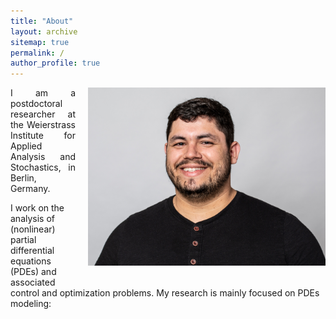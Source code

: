 ```yaml
---
title: "About"
layout: archive
sitemap: true
permalink: /
author_profile: true
---
```



<img src="/assets/photo_black.jpg" width="380px" alt="Marcelo Bongarti" align="right" style="display:block;margin-bottom:20px;margin-left:auto;margin-right:auto;padding-left: 20px;padding-right: 0px;" z-index="1" />
<p style="text-align: justify">
I am a postdoctoral researcher at the Weierstrass Institute for Applied Analysis and Stochastics, in Berlin, Germany.
</p>
I work on the analysis of (nonlinear) partial differential equations (PDEs) and associated control and optimization problems. My research is mainly focused on PDEs modeling: 
